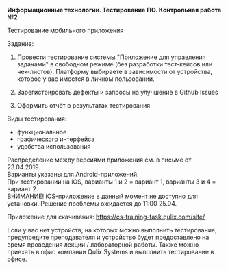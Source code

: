 **Информационные технологии. Тестирование ПО. Контрольная работа №2**

Тестирование мобильного приложения

Задание:

1. Провести тестирование системы "Приложение для управления задачами" в свободном режиме (без разработки тест-кейсов или чек-листов). Платформу выбираете в зависимости от устройства, которое у вас имеется в личном пользовании.

2. Зарегистрировать дефекты и запросы на улучшение в Github Issues

3. Оформить отчёт о результатах тестирования

Виды тестирования:

* функциональное
* графического интерфейса
* удобства использования 

Распределение между версиями приложения см. в письме от 23.04.2019.  
Варианты указаны для Android-приложений.   
При тестировании на iOS, варианты 1 и 2 = вариант 1, варианты 3 и 4 = вариант 2.  
ВНИМАНИЕ! iOS-приложение в данный момент не доступно для установки. Решение проблемы ожидается до 11:00 25.04.

Приложение для скачивания:
https://cs-training-task.qulix.com/site/ 

Если у вас нет устройств, на которых можно выполнить тестирование, предупредите преподавателя и устройство будет предоставлено на время проведения лекции / лабораторной работы. Также можно приехать в офис компании Qulix Systems и выполнить тестирование в офисе.

